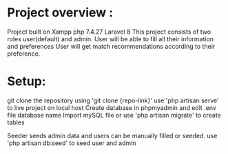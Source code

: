# Project overview : 
Project built on Xampp php 7.4.27 Laravel 8
This project consists of two roles user(default) and admin.
User will be able to fill all their information and preferences
User will get match recommendations according to their preference.

# Setup:
 git clone the repository using 'git clone {repo-link}'
 use 'php artisan serve' to live project on local host
 Create database in phpmyadmin and edit .env file database name
 Import mySQL file or use 'php artisan migrate' to create tables

 Seeder seeds admin data and users can be manually filled or seeded.
 use 'php artisan db:seed' to seed user and admin


 